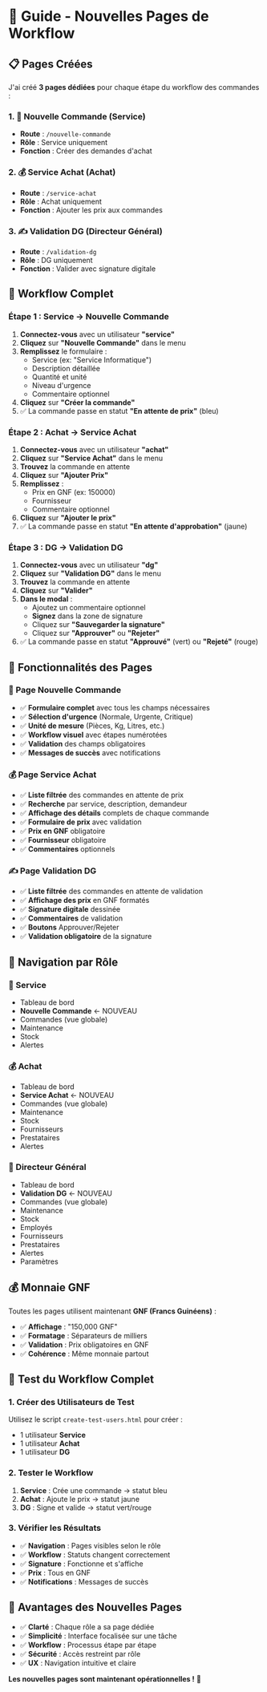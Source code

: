 # 🚀 Guide - Nouvelles Pages de Workflow

## 📋 Pages Créées

J'ai créé **3 pages dédiées** pour chaque étape du workflow des commandes :

### **1. 📝 Nouvelle Commande** (Service)
- **Route** : `/nouvelle-commande`
- **Rôle** : Service uniquement
- **Fonction** : Créer des demandes d'achat

### **2. 💰 Service Achat** (Achat)
- **Route** : `/service-achat`
- **Rôle** : Achat uniquement
- **Fonction** : Ajouter les prix aux commandes

### **3. ✍️ Validation DG** (Directeur Général)
- **Route** : `/validation-dg`
- **Rôle** : DG uniquement
- **Fonction** : Valider avec signature digitale

## 🎯 Workflow Complet

### **Étape 1 : Service → Nouvelle Commande**
1. **Connectez-vous** avec un utilisateur **"service"**
2. **Cliquez** sur **"Nouvelle Commande"** dans le menu
3. **Remplissez** le formulaire :
   - Service (ex: "Service Informatique")
   - Description détaillée
   - Quantité et unité
   - Niveau d'urgence
   - Commentaire optionnel
4. **Cliquez** sur **"Créer la commande"**
5. ✅ La commande passe en statut **"En attente de prix"** (bleu)

### **Étape 2 : Achat → Service Achat**
1. **Connectez-vous** avec un utilisateur **"achat"**
2. **Cliquez** sur **"Service Achat"** dans le menu
3. **Trouvez** la commande en attente
4. **Cliquez** sur **"Ajouter Prix"**
5. **Remplissez** :
   - Prix en GNF (ex: 150000)
   - Fournisseur
   - Commentaire optionnel
6. **Cliquez** sur **"Ajouter le prix"**
7. ✅ La commande passe en statut **"En attente d'approbation"** (jaune)

### **Étape 3 : DG → Validation DG**
1. **Connectez-vous** avec un utilisateur **"dg"**
2. **Cliquez** sur **"Validation DG"** dans le menu
3. **Trouvez** la commande en attente
4. **Cliquez** sur **"Valider"**
5. **Dans le modal** :
   - Ajoutez un commentaire optionnel
   - **Signez** dans la zone de signature
   - Cliquez sur **"Sauvegarder la signature"**
   - Cliquez sur **"Approuver"** ou **"Rejeter"**
6. ✅ La commande passe en statut **"Approuvé"** (vert) ou **"Rejeté"** (rouge)

## 🎨 Fonctionnalités des Pages

### **📝 Page Nouvelle Commande**
- ✅ **Formulaire complet** avec tous les champs nécessaires
- ✅ **Sélection d'urgence** (Normale, Urgente, Critique)
- ✅ **Unité de mesure** (Pièces, Kg, Litres, etc.)
- ✅ **Workflow visuel** avec étapes numérotées
- ✅ **Validation** des champs obligatoires
- ✅ **Messages de succès** avec notifications

### **💰 Page Service Achat**
- ✅ **Liste filtrée** des commandes en attente de prix
- ✅ **Recherche** par service, description, demandeur
- ✅ **Affichage des détails** complets de chaque commande
- ✅ **Formulaire de prix** avec validation
- ✅ **Prix en GNF** obligatoire
- ✅ **Fournisseur** obligatoire
- ✅ **Commentaires** optionnels

### **✍️ Page Validation DG**
- ✅ **Liste filtrée** des commandes en attente de validation
- ✅ **Affichage des prix** en GNF formatés
- ✅ **Signature digitale** dessinée
- ✅ **Commentaires** de validation
- ✅ **Boutons** Approuver/Rejeter
- ✅ **Validation obligatoire** de la signature

## 🔧 Navigation par Rôle

### **👤 Service**
- Tableau de bord
- **Nouvelle Commande** ← NOUVEAU
- Commandes (vue globale)
- Maintenance
- Stock
- Alertes

### **💰 Achat**
- Tableau de bord
- **Service Achat** ← NOUVEAU
- Commandes (vue globale)
- Maintenance
- Stock
- Fournisseurs
- Prestataires
- Alertes

### **👑 Directeur Général**
- Tableau de bord
- **Validation DG** ← NOUVEAU
- Commandes (vue globale)
- Maintenance
- Stock
- Employés
- Fournisseurs
- Prestataires
- Alertes
- Paramètres

## 💰 Monnaie GNF

Toutes les pages utilisent maintenant **GNF (Francs Guinéens)** :
- ✅ **Affichage** : "150,000 GNF"
- ✅ **Formatage** : Séparateurs de milliers
- ✅ **Validation** : Prix obligatoires en GNF
- ✅ **Cohérence** : Même monnaie partout

## 🚀 Test du Workflow Complet

### **1. Créer des Utilisateurs de Test**
Utilisez le script `create-test-users.html` pour créer :
- 1 utilisateur **Service**
- 1 utilisateur **Achat**  
- 1 utilisateur **DG**

### **2. Tester le Workflow**
1. **Service** : Crée une commande → statut bleu
2. **Achat** : Ajoute le prix → statut jaune
3. **DG** : Signe et valide → statut vert/rouge

### **3. Vérifier les Résultats**
- ✅ **Navigation** : Pages visibles selon le rôle
- ✅ **Workflow** : Statuts changent correctement
- ✅ **Signature** : Fonctionne et s'affiche
- ✅ **Prix** : Tous en GNF
- ✅ **Notifications** : Messages de succès

## 🎉 Avantages des Nouvelles Pages

- ✅ **Clarté** : Chaque rôle a sa page dédiée
- ✅ **Simplicité** : Interface focalisée sur une tâche
- ✅ **Workflow** : Processus étape par étape
- ✅ **Sécurité** : Accès restreint par rôle
- ✅ **UX** : Navigation intuitive et claire

**Les nouvelles pages sont maintenant opérationnelles !** 🚀
